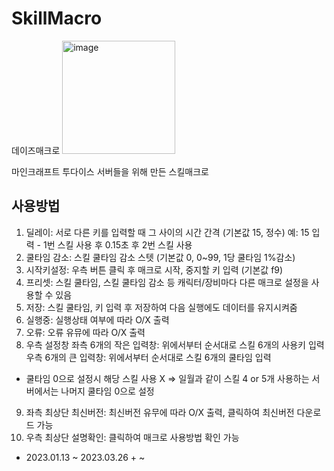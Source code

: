# SkillMacro
데이즈매크로
<img width="181" alt="image" src="https://user-images.githubusercontent.com/57057173/227762091-54f9ad93-5c51-47ed-a0a9-e53ab664f5de.png">

마인크래프트 투다이스 서버들을 위해 만든 스킬매크로

## 사용방법
1. 딜레이: 서로 다른 키를 입력할 때 그 사이의 시간 간격 (기본값 15, 정수)
  예: 15 입력 - 1번 스킬 사용 후 0.15초 후 2번 스킬 사용
2. 쿨타임 감소: 스킬 쿨타임 감소 스텟 (기본값 0, 0~99, 1당 쿨타임 1%감소)
3. 시작키설정: 우측 버튼 클릭 후 매크로 시작, 중지할 키 입력 (기본값 f9)
4. 프리셋: 스킬 쿨타임, 스킬 쿨타임 감소 등 캐릭터/장비마다 다른 매크로 설정을 사용할 수 있음
5. 저장: 스킬 쿨타임, 키 입력 후 저장하여 다음 실행에도 데이터를 유지시켜줌
6. 실행중: 실행상태 여부에 따라 O/X 출력
7. 오류: 오류 유뮤에 따라 O/X 출력
8. 우측 설정창
  좌측 6개의 작은 입력창: 위에서부터 순서대로 스킬 6개의 사용키 입력
  우측 6개의 큰 입력창: 위에서부터 순서대로 스킬 6개의 쿨타임 입력
  * 쿨타임 0으로 설정시 해당 스킬 사용 X => 일월과 같이 스킬 4 or 5개 사용하는 서버에서는 나머지 쿨타임 0으로 설정
9. 좌측 최상단 최신버전: 최신버전 유무에 따라 O/X 출력, 클릭하여 최신버전 다운로드 가능
10. 우측 최상단 설명확인: 클릭하여 매크로 사용방법 확인 가능

- 2023.01.13 ~ 2023.03.26 + ~
